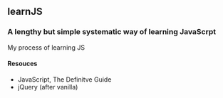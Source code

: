 <h2>learnJS</h2>

<h3>A lengthy but simple systematic way of learning JavaScrpt</h3>

<p>My process of learning JS</p>

<h4>Resouces</h4>

<ul>
	<li>JavaScript, The Definitve Guide</li>
	<li>jQuery (after vanilla)</li>
</ul>